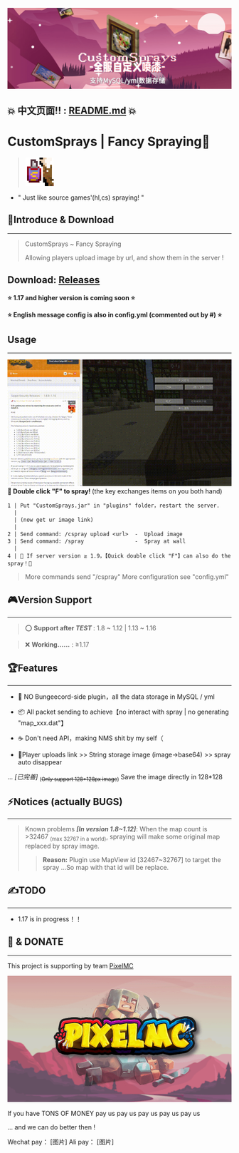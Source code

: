 ![CustomSprays](banner.png)

## <b>💥 中文页面!! : [README.md](README.md) 💥</b>


# <b>CustomSprays</b> | Fancy Spraying🎉

>![logo](logo64.png)

- " Just like source games'(hl,cs) spraying! "

## 📢Introduce & Download
___
> CustomSprays ~ Fancy Spraying
> 
> Allowing players upload image by url, and show them in the server !

## <b>Download</b>: [Releases](https://gitee.com/pixelmc/CustomSprays/releases)

<b>⭐ 1.17 and higher version is coming soon ⭐</b>

<b>⭐ English message config is also in config.yml (commented out by #) ⭐</b>

## Usage
___
![QuickUse](QuickUse.gif "糊到爆炸的示意图")
<b>📡 Double click "F" to spray! </b>(the key exchanges items on you both hand)


    1 | Put "CustomSprays.jar" in "plugins" folder，restart the server.
      |
      | (now get ur image link)
      |
    2 | Send command: /cspray upload <url>  -  Upload image
    3 | Send command: /spray                -  Spray at wall
      |
    4 | 🎇 If server version ≥ 1.9，【Quick double click "F"】can also do the spray！🎇

> More commands send "/cspray"
> More configuration see "config.yml"

## 🎮Version Support
___
> ⭕ <b>Support after *TEST* </b> : 1.8 ~ 1.12 | 1.13 ~ 1.16

> ❌ <b>Working......</b> : ≥1.17



## 🏆Features
___

- 🙅‍ NO Bungeecord-side plugin，all the data storage in MySQL / yml

- 📦 All packet sending to achieve【no interact with spray | no generating "map_xxx.dat"】

- ☕ Don't need API，making NMS shit by my self（

- 🔗Player uploads link >> String storage image (image->base64) >> spray auto disappear

... *[已完善]* <sub>(~~Only support 128\*128px image~~)</sub> Save the image directly in 128*128



## ⚡Notices (actually BUGS)
___

> Known problems <b>*[In version 1.8~1.12]*</b>: When the map count is >32467 <sub>(max 32767 in a world)</sub>, spraying will make some original map replaced by spray image.
>
>> <b>Reason:</b> Plugin use MapView id [32467~32767] to target the spray ...So map with that id will be replace.



## ✍TODO
___
- 1.17 is in progress！！



## 💖 & DONATE
___
This project is supporting by team [PixelMC](http://pixelmc.cn/)

![logo](banner_logo.png)

If you have TONS OF MONEY pay us pay us pay us pay us pay us

... and we can do better then !

Wechat pay：
[图片]
Ali pay：
[图片]